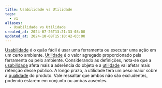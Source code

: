 ```yaml
---
title: Usabilidade vs Utilidade
tags:
  - v1
aliases:
  - Usabilidade vs Utilidade
created_at: 2024-07-26T13:21:33-03:00
updated_at: 2024-10-08T15:10:42-03:00
---
```


[Usabilidade](../../../../rascunhos/2024/07/10/Usabilidade.md) é o quão fácil é usar uma ferramenta ou executar uma ação em um certo ambiente. [Utilidade](Utilidade.md) é o valor agregado proporcionado pela ferramenta ou pelo ambiente. Considerando as definições, nota-se que a [usabilidade](../../../../rascunhos/2024/07/10/Usabilidade.md) afeta mais a aderência do objeto e a [utilidade](Utilidade.md) vai afetar mais retenção desse público. A longo prazo, a utilidade terá um peso maior sobre a [qualidade](../../../../../atomos/2024/07/10/Qualidade.md) do produto. Vale ressaltar que ambos não são excludentes, podendo estarem em conjunto ou ambas ausentes.